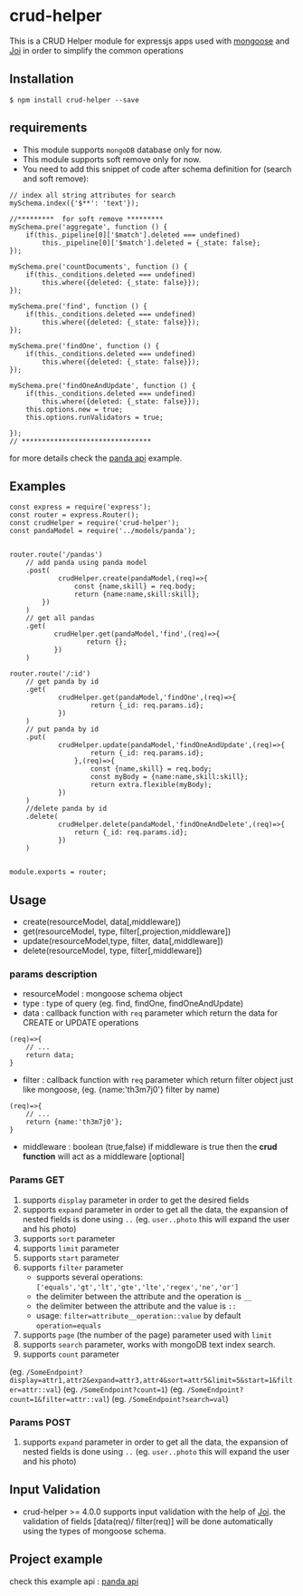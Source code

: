 # crud-helper
This is a CRUD Helper module for expressjs apps used with [mongoose](https://www.npmjs.com/package/mongoose) and [Joi](https://www.npmjs.com/package/joi)
in order to simplify the common operations


## Installation 

`$ npm install crud-helper --save`

## requirements
- This module supports `mongoDB` database only for now.
- This module supports soft remove only for now.
- You need to add this snippet of code after schema definition for (search and soft remove): 
```
// index all string attributes for search
mySchema.index({'$**': 'text'});

//*********  for soft remove ********* 
mySchema.pre('aggregate', function () {
    if(this._pipeline[0]['$match'].deleted === undefined)
        this._pipeline[0]['$match'].deleted = {_state: false};
});

mySchema.pre('countDocuments', function () {
    if(this._conditions.deleted === undefined)
        this.where({deleted: {_state: false}});
});

mySchema.pre('find', function () {
    if(this._conditions.deleted === undefined)
        this.where({deleted: {_state: false}});
});

mySchema.pre('findOne', function () {
    if(this._conditions.deleted === undefined)
        this.where({deleted: {_state: false}});
});

mySchema.pre('findOneAndUpdate', function () {
    if(this._conditions.deleted === undefined)
        this.where({deleted: {_state: false}});
    this.options.new = true;
    this.options.runValidators = true;

});
// ********************************
```
for more details check the [panda api](https://github.com/th3m7J0/express-panda-api) example.

## Examples
```
const express = require('express');
const router = express.Router();
const crudHelper = require('crud-helper');
const pandaModel = require('../models/panda');


router.route('/pandas')
    // add panda using panda model
    .post(
            crudHelper.create(pandaModel,(req)=>{
                const {name,skill} = req.body;
                return {name:name,skill:skill};
        })
    )
    // get all pandas
    .get(
           crudHelper.get(pandaModel,'find',(req)=>{
                   return {};
           })
    )

router.route('/:id')
    // get panda by id
    .get(
            crudHelper.get(pandaModel,'findOne',(req)=>{
                    return {_id: req.params.id};
            })
    )
    // put panda by id
    .put(
            crudHelper.update(pandaModel,'findOneAndUpdate',(req)=>{
                    return {_id: req.params.id};
                },(req)=>{
                    const {name,skill} = req.body;
                    const myBody = {name:name,skill:skill};
                    return extra.flexible(myBody);
            })
    )
    //delete panda by id
    .delete(
            crudHelper.delete(pandaModel,'findOneAndDelete',(req)=>{
                return {_id: req.params.id};
            })
    )


module.exports = router;
```


## Usage

- create(resourceModel, data[,middleware])
- get(resourceModel, type, filter[,projection,middleware])
- update(resourceModel,type, filter, data[,middleware])
- delete(resourceModel, type, filter[,middleware])


### params description

- resourceModel : mongoose schema object
- type : type of query (eg. find, findOne, findOneAndUpdate)
- data : callback function with `req` parameter which return the data for CREATE or UPDATE operations 
```
(req)=>{
    // ...
    return data;
} 
```
- filter : callback function with `req` parameter which return filter object just like mongoose, (eg. {name:'th3m7j0'} filter by name)  
```
(req)=>{
    // ...
    return {name:'th3m7j0'};
} 
```
- middleware : boolean (true,false) if middleware is true then the **crud function** will act as a middleware [optional]

### Params GET
1. supports `display` parameter in order to get the desired fields
2. supports `expand` parameter in order to get all the data, the expansion of nested fields is done using `..` (eg. `user..photo` this will expand the user and his photo)
3. supports `sort` parameter
4. supports `limit` parameter
5. supports `start` parameter
6. supports `filter` parameter
    - supports several operations: `['equals','gt','lt','gte','lte','regex','ne','or']`
    - the delimiter between the attribute and the operation is `__`
    - the delimiter between the attribute and the value is `::`
    - usage:  `filter=attribute__operation::value` by default `operation=equals`
7. supports `page` (the number of the page) parameter used with `limit`
8. supports `search` parameter, works with mongoDB text index search.
9. supports `count` parameter

(eg. `/SomeEndpoint?display=attr1,attr2&expand=attr3,attr4&sort=attr5&limit=5&start=1&filter=attr::val`)
(eg. `/SomeEndpoint?count=1`)
(eg. `/SomeEndpoint?count=1&filter=attr::val`)
(eg. `/SomeEndpoint?search=val`)

### Params POST
1. supports `expand` parameter in order to get all the data, the expansion of nested fields is done using `..` (eg. `user..photo` this will expand the user and his photo)

## Input Validation

- crud-helper >= 4.0.0 supports input validation with the help of [Joi](https://www.npmjs.com/package/joi).
the validation of fields [data(req)/ filter(req)] will be done automatically using the types of mongoose schema.

## Project example 

check this example api : [panda api](https://github.com/th3m7J0/express-panda-api)
